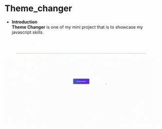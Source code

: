 # Theme_changer
<ul>
<li><b>Introduction</b></li>
<b>Theme Changer</b> is one of my mini project that is to showcase my javascript skills.
</ul>

![](https://github.com/Abhiraj-Sardar/Theme_changer/blob/master/img/output.gif)
